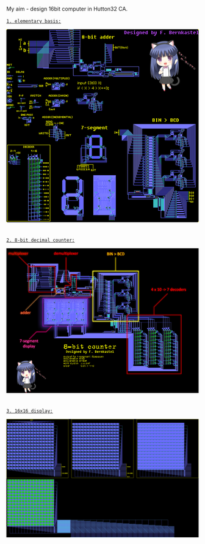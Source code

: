 My aim - design 16bit computer in Hutton32 CA.

[`1. elementary basis:`](https://github.com/FredericaBernkastel/Cellular-automaton/blob/master/JvN/circuits-sandbox.mc)

![](https://github.com/FredericaBernkastel/Cellular-automaton/blob/master/JvN/circuits-sandbox.png)
<br><br><br>
[`2. 8-bit decimal counter:`](https://github.com/FredericaBernkastel/Cellular-automaton/blob/master/JvN/advanced%20counter.mc)

![](https://github.com/FredericaBernkastel/Cellular-automaton/blob/master/JvN/advanced%20counter~marked.png)
<br><br><br>
[`3. 16x16 display:`](https://github.com/FredericaBernkastel/Cellular-automaton/blob/master/JvN/big%20sandbox/16x16%20display.mc)

![](https://github.com/FredericaBernkastel/Cellular-automaton/blob/master/JvN/big%20sandbox/16x16%20display.png)